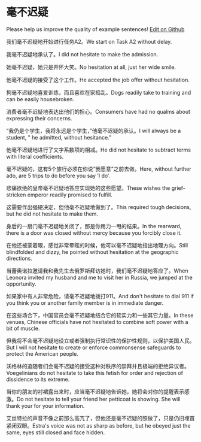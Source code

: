 # 毫不迟疑

Please help us improve the quality of example sentences! [Edit on Github](https://github.com/jiyushe/jiyu-example-sentence-source/blob/main/chinese/haobuchiyi.md)

<p><span class="chinese">我们毫不迟疑地开始进行任务A2。</span><span class="english">We start on Task A2 without delay.</span></p>

<p><span class="chinese">我毫不迟疑地承认了。</span><span class="english">I did not hesitate to make the admission.</span></p>

<p><span class="chinese">她毫不迟疑，她只是开怀大笑。</span><span class="english">No hesitation at all, just her wide smile.</span></p>

<p><span class="chinese">他毫不迟疑的接受了这个工作。</span><span class="english">He accepted the job offer without hesitation.</span></p>

<p><span class="chinese">狗毫不迟疑地喜爱训练，而且喜欢在家捣乱。</span><span class="english">Dogs readily take to training and can be easily housebroken.</span></p>

<p><span class="chinese">消费者毫不迟疑地表达出他们的担心。</span><span class="english">Consumers have had no qualms about expressing their concerns.</span></p>

<p><span class="chinese">“我仍是个学生，我将永远是个学生，”他毫不迟疑的承认。</span><span class="english">I will always be a student, " he admitted, without hesitance."</span></p>

<p><span class="chinese">他毫不迟疑地进行了文字系数项的相减。</span><span class="english">He did not hesitate to subtract terms with literal coefficients.</span></p>

<p><span class="chinese">毫不迟疑的，这有5个旅行必须在你说“我愿意”之前去做。</span><span class="english">Here, without further ado, are 5 trips to do before you say ‘I do’.</span></p>

<p><span class="chinese">悲痛欲绝的皇帝毫不迟疑地答应实现她的这些愿望。</span><span class="english">These wishes the grief-stricken emperor readily promised to fulfill.</span></p>

<p><span class="chinese">这需要作出强硬决定，但他毫不迟疑地做到了。</span><span class="english">This required tough decisions, but he did not hesitate to make them.</span></p>

<p><span class="chinese">身后的一扇门毫不迟疑地关闭了，那是你用力一甩的结果。</span><span class="english">In the rearward, there is a door was closed without mercy because you forcibly close it.</span></p>

<p><span class="chinese">在他还被蒙着眼，感觉非常晕眩的时候，他可以毫不迟疑地指出地理方向。</span><span class="english">Still blindfolded and dizzy, he pointed without hesitation at the geographic directions.</span></p>

<p><span class="chinese">当蕾奥诺拉邀请我和我先生去俄罗斯拜访她时，我们毫不迟疑地答应了。</span><span class="english">When Leonora invited my husband and me to visit her in Russia, we jumped at the opportunity.</span></p>

<p><span class="chinese">如果家中有人非常危险，请毫不迟疑地拨打911。</span><span class="english">And don't hesitate to dial 911 if you think you or another family member is in immediate danger.</span></p>

<p><span class="chinese">在这些场合下，中国官员会毫不迟疑地结合它的软实力和一些其它力量。</span><span class="english">In these venues, Chinese officials have not hesitated to combine soft power with a bit of muscle.</span></p>

<p><span class="chinese">但我将不会毫不迟疑地设立或者强制执行常识性的保护性规则，以保护美国人民。</span><span class="english">But I will not hesitate to create or enforce commonsense safeguards to protect the American people.</span></p>

<p><span class="chinese">沃格林的追随者们会毫不迟疑的接受这种对秩序的崇拜并且极端的拒绝异议者。</span><span class="english">Voegelinians do not hesitate to take this fetish for order and rejection of dissidence to its extreme.</span></p>

<p><span class="chinese">当你的朋友的衬裙露出来时，应当毫不迟疑地告诉她，她将会对你的提醒表示感激。</span><span class="english">Do not hesitate to tell your friend her petticoat is showing. She will thank your for your information.</span></p>

<p><span class="chinese">艾丝特拉的声音不像之前那么高亢了，但他还是毫不迟疑的照做了，只是仍旧埋首紧闭双眼。</span><span class="english">Estra's voice was not as sharp as before, but he obeyed just the same, eyes still closed and face hidden.</span></p>

